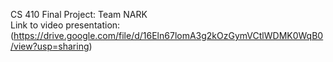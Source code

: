 CS 410 Final Project: Team NARK  
Link to video presentation: (https://drive.google.com/file/d/16Eln67lomA3g2kOzGymVCtlWDMK0WqB0/view?usp=sharing)
